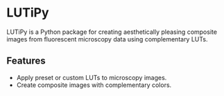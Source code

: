 # LUTiPy
LUTiPy is a Python package for creating aesthetically pleasing composite images from fluorescent microscopy data using complementary LUTs.

## Features
- Apply preset or custom LUTs to microscopy images.
- Create composite images with complementary colors.
